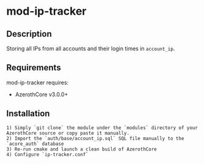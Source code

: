 # mod-ip-tracker

## Description

Storing all IPs from all accounts and their login times in `account_ip`.


## Requirements

mod-ip-tracker requires:

- AzerothCore v3.0.0+


## Installation

```
1) Simply `git clone` the module under the `modules` directory of your AzerothCore source or copy paste it manually.
2) Import the `auth/base/account_ip.sql` SQL file manually to the `acore_auth` database
3) Re-run cmake and launch a clean build of AzerothCore
4) Configure `ip-tracker.conf`
```
